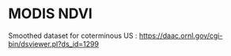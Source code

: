 # MODIS NDVI


Smoothed dataset for coterminous US : https://daac.ornl.gov/cgi-bin/dsviewer.pl?ds_id=1299
